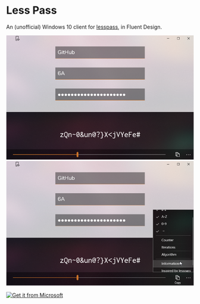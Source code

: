 Less Pass
=========

An (unofficial) Windows 10 client for [lesspass](https://lesspass.com), in Fluent Design.

![Screenshot](Screenshot-0.png)
![Screenshot](Screenshot-1.png)


<a href="https://www.microsoft.com/store/apps/9PFTP5150DMB?ocid=badge"><img src="https://assets.windowsphone.com/85864462-9c82-451e-9355-a3d5f874397a/English_get-it-from-MS_InvariantCulture_Default.png" alt="Get it from Microsoft" /></a>